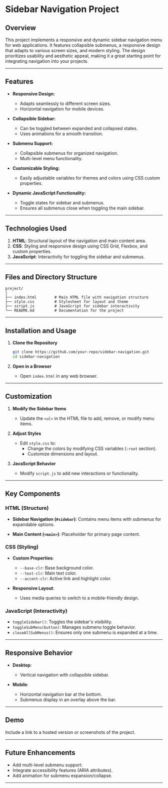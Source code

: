 # Sidebar Navigation Project

## Overview

This project implements a responsive and dynamic sidebar navigation menu for web applications. It features collapsible submenus, a responsive design that adapts to various screen sizes, and modern styling. The design prioritizes usability and aesthetic appeal, making it a great starting point for integrating navigation into your projects.

---

## Features

- **Responsive Design:** 
  - Adapts seamlessly to different screen sizes.
  - Horizontal navigation for mobile devices.

- **Collapsible Sidebar:** 
  - Can be toggled between expanded and collapsed states.
  - Uses animations for a smooth transition.

- **Submenu Support:** 
  - Collapsible submenus for organized navigation.
  - Multi-level menu functionality.

- **Customizable Styling:** 
  - Easily adjustable variables for themes and colors using CSS custom properties.

- **Dynamic JavaScript Functionality:** 
  - Toggle states for sidebar and submenus.
  - Ensures all submenus close when toggling the main sidebar.

---

## Technologies Used

1. **HTML**: Structural layout of the navigation and main content area.
2. **CSS**: Styling and responsive design using CSS Grid, Flexbox, and custom properties.
3. **JavaScript**: Interactivity for toggling the sidebar and submenus.

---

## Files and Directory Structure

```
project/
│
├── index.html        # Main HTML file with navigation structure
├── style.css         # Stylesheet for layout and theme
├── script.js         # JavaScript for sidebar interactivity
└── README.md         # Documentation for the project
```

---

## Installation and Usage

1. **Clone the Repository**
   ```bash
   git clone https://github.com/your-repo/sidebar-navigation.git
   cd sidebar-navigation
   ```

2. **Open in a Browser**
   - Open `index.html` in any web browser.

---

## Customization

1. **Modify the Sidebar Items**
   - Update the `<ul>` in the HTML file to add, remove, or modify menu items.

2. **Adjust Styles**
   - Edit `style.css` to:
     - Change the colors by modifying CSS variables (`:root` section).
     - Customize dimensions and layout.

3. **JavaScript Behavior**
   - Modify `script.js` to add new interactions or functionality.

---

## Key Components

### HTML (Structure)
- **Sidebar Navigation (`#sidebar`)**:
  Contains menu items with submenus for expandable options.
  
- **Main Content (`<main>`)**:
  Placeholder for primary page content.

### CSS (Styling)
- **Custom Properties**:
  - `--base-clr`: Base background color.
  - `--text-clr`: Main text color.
  - `--accent-clr`: Active link and highlight color.
  
- **Responsive Layout**:
  - Uses media queries to switch to a mobile-friendly design.

### JavaScript (Interactivity)
- `toggleSidebar()`: Toggles the sidebar's visibility.
- `toggleSubMenu(button)`: Manages submenu toggle behavior.
- `closeAllSubMenus()`: Ensures only one submenu is expanded at a time.

---

## Responsive Behavior

- **Desktop**: 
  - Vertical navigation with collapsible sidebar.
  
- **Mobile**:
  - Horizontal navigation bar at the bottom.
  - Submenus display in an overlay above the bar.

---

## Demo

Include a link to a hosted version or screenshots of the project.

---

## Future Enhancements

- Add multi-level submenu support.
- Integrate accessibility features (ARIA attributes).
- Add animation for submenu expansion/collapse.

---

